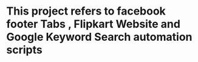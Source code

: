 # This project refers to facebook footer Tabs , Flipkart Website and Google Keyword Search automation scripts
